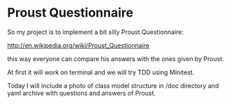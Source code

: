 # Proust Questionnaire

So my project is to implement a bit silly Proust Questionnaire:

http://en.wikipedia.org/wiki/Proust_Questionnaire

this way everyone can compare his answers with the ones given by Proust.

At first it will work on terminal and we will try TDD using Minitest.

Today I will include a photo of class model structure in /doc
directory and yaml archive with questions and answers of Proust.



